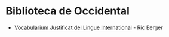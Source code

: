 # Biblioteca de Occidental

* [Vocabularium Justificat del Lingue International](/Vocabularium%20Justificat%20del%20Lingue%20International.md) - Ric Berger